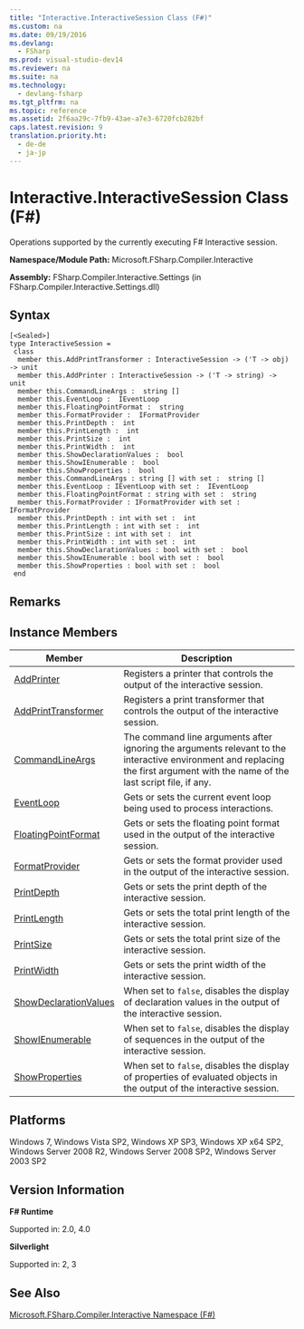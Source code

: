 ```yaml
---
title: "Interactive.InteractiveSession Class (F#)"
ms.custom: na
ms.date: 09/19/2016
ms.devlang: 
  - FSharp
ms.prod: visual-studio-dev14
ms.reviewer: na
ms.suite: na
ms.technology: 
  - devlang-fsharp
ms.tgt_pltfrm: na
ms.topic: reference
ms.assetid: 2f6aa29c-7fb9-43ae-a7e3-6720fcb282bf
caps.latest.revision: 9
translation.priority.ht: 
  - de-de
  - ja-jp
---
```

# Interactive.InteractiveSession Class (F#)
Operations supported by the currently executing F# Interactive session.  
  
 **Namespace/Module Path:** Microsoft.FSharp.Compiler.Interactive  
  
 **Assembly:** FSharp.Compiler.Interactive.Settings (in FSharp.Compiler.Interactive.Settings.dll)  
  
## Syntax  
  
```  
[<Sealed>]  
type InteractiveSession =  
 class  
  member this.AddPrintTransformer : InteractiveSession -> ('T -> obj) -> unit  
  member this.AddPrinter : InteractiveSession -> ('T -> string) -> unit  
  member this.CommandLineArgs :  string []  
  member this.EventLoop :  IEventLoop  
  member this.FloatingPointFormat :  string  
  member this.FormatProvider :  IFormatProvider  
  member this.PrintDepth :  int  
  member this.PrintLength :  int  
  member this.PrintSize :  int  
  member this.PrintWidth :  int  
  member this.ShowDeclarationValues :  bool  
  member this.ShowIEnumerable :  bool  
  member this.ShowProperties :  bool  
  member this.CommandLineArgs : string [] with set :  string []  
  member this.EventLoop : IEventLoop with set :  IEventLoop  
  member this.FloatingPointFormat : string with set :  string  
  member this.FormatProvider : IFormatProvider with set :  IFormatProvider  
  member this.PrintDepth : int with set :  int  
  member this.PrintLength : int with set :  int  
  member this.PrintSize : int with set :  int  
  member this.PrintWidth : int with set :  int  
  member this.ShowDeclarationValues : bool with set :  bool  
  member this.ShowIEnumerable : bool with set :  bool  
  member this.ShowProperties : bool with set :  bool  
 end  
```  
  
## Remarks  
  
## Instance Members  
  
|Member|Description|  
|------------|-----------------|  
|[AddPrinter](../vs140/InteractiveSession.AddPrinter--T--Method--F#-.md)|Registers a printer that controls the output of the interactive session.|  
|[AddPrintTransformer](../vs140/InteractiveSession.AddPrintTransformer--T--Method--F#-.md)|Registers a print transformer that controls the output of the interactive session.|  
|[CommandLineArgs](../Topic/InteractiveSession.CommandLineArgs%20Property%20\(F%23\).md)|The command line arguments after ignoring the arguments relevant to the interactive environment and replacing the first argument with the name of the last script file, if any.|  
|[EventLoop](../vs140/InteractiveSession.EventLoop-Property--F#-.md)|Gets or sets the current event loop being used to process interactions.|  
|[FloatingPointFormat](../vs140/InteractiveSession.FloatingPointFormat-Property--F#-.md)|Gets or sets the floating point format used in the output of the interactive session.|  
|[FormatProvider](../vs140/InteractiveSession.FormatProvider-Property--F#-.md)|Gets or sets the format provider used in the output of the interactive session.|  
|[PrintDepth](../vs140/InteractiveSession.PrintDepth-Property--F#-.md)|Gets or sets the print depth of the interactive session.|  
|[PrintLength](../vs140/InteractiveSession.PrintLength-Property--F#-.md)|Gets or sets the total print length of the interactive session.|  
|[PrintSize](../vs140/InteractiveSession.PrintSize-Property--F#-.md)|Gets or sets the total print size of the interactive session.|  
|[PrintWidth](../vs140/InteractiveSession.PrintWidth-Property--F#-.md)|Gets or sets the print width of the interactive session.|  
|[ShowDeclarationValues](../vs140/InteractiveSession.ShowDeclarationValues-Property--F#-.md)|When set to `false`, disables the display of declaration values in the output of the interactive session.|  
|[ShowIEnumerable](../vs140/InteractiveSession.ShowIEnumerable-Property--F#-.md)|When set to `false`, disables the display of sequences in the output of the interactive session.|  
|[ShowProperties](../vs140/InteractiveSession.ShowProperties-Property--F#-.md)|When set to `false`, disables the display of properties of evaluated objects in the output of the interactive session.|  
  
## Platforms  
 Windows 7, Windows Vista SP2, Windows XP SP3, Windows XP x64 SP2, Windows Server 2008 R2, Windows Server 2008 SP2, Windows Server 2003 SP2  
  
## Version Information  
 **F# Runtime**  
  
 Supported in: 2.0, 4.0  
  
 **Silverlight**  
  
 Supported in: 2, 3  
  
## See Also  
 [Microsoft.FSharp.Compiler.Interactive Namespace (F#)](../vs140/Microsoft.FSharp.Compiler.Interactive-Namespace--F#-.md)